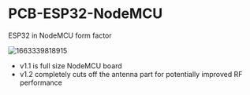 # PCB-ESP32-NodeMCU

ESP32 in NodeMCU form factor

![1663339818915](https://user-images.githubusercontent.com/775408/191389593-73e564d9-d6e2-4c8c-8c7e-17e420b33442.JPEG)

* v1.1 is full size NodeMCU board
* v1.2 completely cuts off the antenna part for potentially improved RF performance
